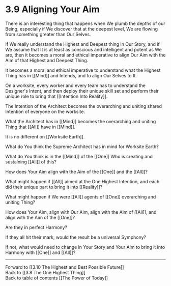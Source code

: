 # 3.9 Aligning Your Aim

There is an interesting thing that happens when We plumb the depths of our Being, especially if We discover that at the deepest level, We are flowing from something greater than Our Selves. 

If We really understand the Highest and Deepest thing in Our Story, and if We assume that It is at least as conscious and intelligent and potent as We are, then it becomes a moral and ethical imperative to align Our Aim with the Aim of that Highest and Deepest Thing.

It becomes a moral and ethical imperative to understand what the Highest Thing has in [[Mind]] and Intends, and to align Our Selves to It. 

On a worksite, every worker and every team has to understand the Designer's Intent, and then deploy their unique skill set and perform their unique role to bring that [[Intention Into Reality]]. 

The Intention of the Architect becomes the overarching and uniting shared Intention of everyone on the worksite. 

What the Architect has in [[Mind]] becomes the overarching and uniting Thing that [[All]] have in [[Mind]]. 

It is no different on [[Worksite Earth]]. 

What do You think the Supreme Architect has in mind for Worksite Earth? 

What do You think is in the [[Mind]] of the [[One]] Who is creating and sustaining [[All]] of this? 

How does Your Aim align with the Aim of the [[One]] and the [[All]]? 

What might happen if [[All]] aimed at the One Highest Intention, and each did their unique part to bring it into [[Reality]]? 

What might happen if We were [[All]] agents of [[One]] overarching and uniting Thing? 

How does Your Aim, align with Our Aim, align with the Aim of [[All]], and align with the Aim of the [[One]]? 

Are they in perfect Harmony? 

If they all hit their mark, would the result be a universal Symphony? 

If not, what would need to change in Your Story and Your Aim to bring it into Harmony with [[One]] and [[All]]? 

___

Forward to [[3.10 The Highest and Best Possible Future]]  
Back to [[3.8 The One Highest Thing]]  
Back to table of contents [[The Power of Today]]  